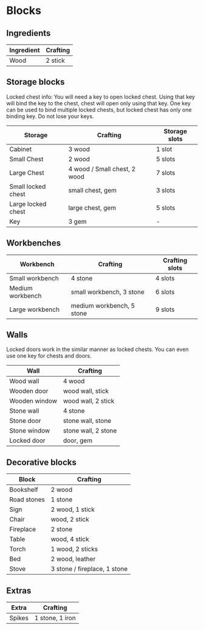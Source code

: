 # Blocks

## Ingredients
| Ingredient | Crafting |
| ---------- | -------- |
| Wood       | 2 stick  |

## Storage blocks
Locked chest info: You will need a key to open locked chest. Using that key will
bind the key to the chest, chest will open only using that key. One key can be
used to bind multiple locked chests, but locked chest has only one binding key.
Do not lose your keys.

| Storage                | Crafting                     | Storage slots   |
| ---------------------- | ---------------------------- | --------------- |
| Cabinet                | 3 wood                       | 1 slot          |
| Small Chest            | 2 wood                       | 5 slots         |
| Large Chest            | 4 wood / Small chest, 2 wood | 7 slots         |
| Small locked chest     | small chest, gem             | 3 slots         |
| Large locked chest     | large chest, gem             | 5 slots         |
| Key                    | 3 gem                        | -               |


## Workbenches
| Workbench          | Crafting                  | Crafting slots |
| ------------------ | ------------------------- | -------------- |
| Small workbench    | 4 stone                   | 4 slots        |
| Medium workbench   | small workbench, 3 stone  | 6 slots        |
| Large workbench    | medium workbench, 5 stone | 9 slots        |

## Walls
Locked doors work in the similar manner as locked chests. You can even use
one key for chests and doors.

| Wall          | Crafting            |
| ------------- | ------------------- |
| Wood wall     | 4 wood              |
| Wooden door   | wood wall, stick    |
| Wooden window | wood wall, 2 stick  |
| Stone wall    | 4 stone             |
| Stone door    | stone wall, stone   |
| Stone window  | stone wall, 2 stone |
| Locked door   | door, gem           |

## Decorative blocks
| Block       | Crafting
| ----------- | ---------------------------- |
| Bookshelf   | 2 wood                       |
| Road stones | 1 stone                      |
| Sign        | 2 wood, 1 stick              |
| Chair       | wood, 2 stick                |
| Fireplace   | 2 stone                      |
| Table       | wood, 4 stick                |
| Torch       | 1 wood, 2 sticks             |
| Bed         | 2 wood, leather              |
| Stove       | 3 stone / fireplace, 1 stone |

## Extras
| Extra  | Crafting        |
| ------ | --------------- |
| Spikes | 1 stone, 1 iron |
